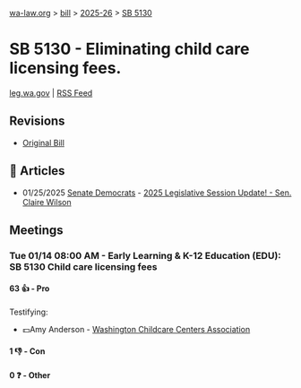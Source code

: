 [wa-law.org](/) > [bill](/bill/) > [2025-26](/bill/2025-26/) > [SB 5130](/bill/2025-26/sb/5130/)

# SB 5130 - Eliminating child care licensing fees.
[leg.wa.gov](https://app.leg.wa.gov/billsummary?BillNumber=5130&Year=2025&Initiative=false) | [RSS Feed](./rss.xml)

## Revisions
* [Original Bill](1/)

## 📰 Articles
* 01/25/2025 [Senate Democrats](/org/senate_democrats/) - [2025 Legislative Session Update! - Sen. Claire Wilson](https://senatedemocrats.wa.gov/wilson/2025/01/24/2025-legislative-session-update/#:~:text=SB%205130)

## Meetings
### Tue 01/14 08:00 AM - Early Learning & K-12 Education (EDU): SB 5130 Child care licensing fees
#### 63 👍 - Pro
Testifying:
* 💵Amy Anderson - [Washington Childcare Centers Association](/org/washington_childcare_centers_association/)

#### 1 👎 - Con

#### 0 ❓ - Other
